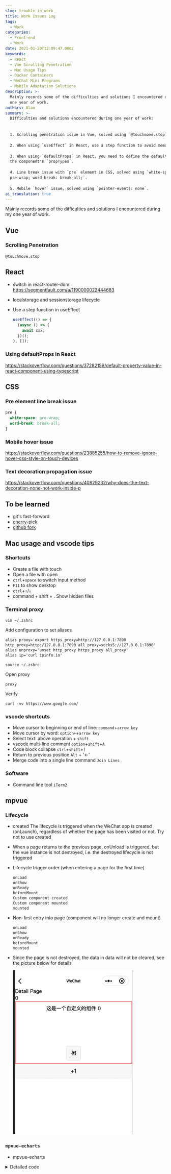 ```yaml
---
slug: trouble-in-work
title: Work Issues Log
tags:
  - Work
categories:
  - Front-end
  - Work
date: 2021-01-20T12:09:47.000Z
keywords:
  - React
  - Vue Scrolling Penetration
  - Mac Usage Tips
  - Docker Containers
  - WeChat Mini Programs
  - Mobile Adaptation Solutions
description: >-
  Mainly records some of the difficulties and solutions I encountered during my
  one year of work.
authors: Alan
summary: >-
  Difficulties and solutions encountered during one year of work:


  1. Scrolling penetration issue in Vue, solved using `@touchmove.stop`.

  2. When using `useEffect` in React, use a step function to avoid memory leaks.

  3. When using `defaultProps` in React, you need to define the default value in
  the component's `propTypes`.

  4. Line break issue with `pre` element in CSS, solved using `white-space:
  pre-wrap; word-break: break-all;`.

  5. Mobile `hover` issue, solved using `pointer-events: none`.
ai_translation: true
---
```


Mainly records some of the difficulties and solutions I encountered during my one year of work.

<!-- truncate -->

## Vue

### Scrolling Penetration

`@touchmove.stop`

## React

- switch in react-router-dom: https://segmentfault.com/a/1190000022444683

- localstorage and sessionstorage lifecycle

- Use a step function in useEffect

  ```jsx
  useEffect(() => {
    (async () => {
      await xxx;
    })();
  }, []);
  ```

### Using defaultProps in React

https://stackoverflow.com/questions/37282159/default-property-value-in-react-component-using-typescript

## CSS

### Pre element line break issue

```css
pre {
  white-space: pre-wrap;
  word-break: break-all;
}
```

### Mobile hover issue

https://stackoverflow.com/questions/23885255/how-to-remove-ignore-hover-css-style-on-touch-devices

### Text decoration propagation issue

https://stackoverflow.com/questions/40829232/why-does-the-text-decoration-none-not-work-inside-p

## To be learned

- git's fast-forword
- [cherry-pick](https://ruanyifeng.com/blog/2020/04/git-cherry-pick.html)
- [github fork](https://www.zhihu.com/question/20431718)

## Mac usage and vscode tips

### Shortcuts

- Create a file with touch
- Open a file with open
- `ctrl`+`space` to switch input method
- `F11` to show desktop
- `ctrl`+`↑`/`↓`
- command + shift + . Show hidden files

### Terminal proxy

```
vim ~/.zshrc
```

Add configuration to set aliases

```
alias proxy='export https_proxy=http://127.0.0.1:7890 http_proxy=http:/127.0.0.1:7890 all_proxy=socks5://127.0.0.1:7890'
alias unproxy='unset http_proxy https_proxy all_proxy'
alias ip='curl ipinfo.io'
```

```
source ~/.zshrc
```

Open proxy

```
proxy
```

Verify

```
curl -vv https://www.google.com/
```

### vscode shortcuts

- Move cursor to beginning or end of line: `command`+`arrow key`
- Move cursor by word: `option+`+`arrow key`
- Select text: above operation + `shift`
- vscode multi-line comment `option`+`shift`+`A`
- Code block collapse `ctrl`+`shift`+`[`
- Return to previous position `Alt` + '←'
- Merge code into a single line command `Join Lines`

### Software

- Command line tool `iTerm2`

## mpvue

### Lifecycle

- created The lifecycle is triggered when the WeChat app is created (onLaunch), regardless of whether the page has been visited or not. Try not to use created

- When a page returns to the previous page, onUnload is triggered, but the vue instance is not destroyed, i.e. the destroyed lifecycle is not triggered

- Lifecycle trigger order (when entering a page for the first time)

  ```
  onLoad
  onShow
  onReady
  beforeMount
  Custom component created
  Custom component mounted
  mounted
  ```

- Non-first entry into page (component will no longer create and mount)

  ```
  onLoad
  onShow
  onReady
  beforeMount
  mounted
  ```

- Since the page is not destroyed, the data in data will not be cleared, see the picture below for details

  ![](https://raw.githubusercontent.com/3Alan/images/master/img/6.gif)

### `mpvue-echarts`

- mpvue-echarts

<details>
  <summary>Detailed code</summary>

```vue
<template>
  <div class="container">
    <div class="echarts-wrap">
      <mpvue-echarts :echarts="echarts" :onInit="initChart" canvasId="demo-canvas" ref="radar" />
    </div>
  </div>
</template>

<script>
let chart = null;
import * as echarts from '../utils/echarts.min.js';
import mpvueEcharts from 'mpvue-echarts';
export default {
  components: {
    mpvueEcharts
  },
  data: {
    echarts,
    radarValue: [],
    radarInit: 0
  },
  onUnload() {
    this.resetData();
  },
  async onLoad() {
    this.initRadar();
  },
  methods: {
    initRadar() {
      if (this.radarInit === 1) {
        let option = {
          radar: [
            {
              indicator: [
                { text: 'Physical Endurance', max: 100 },
                { text: 'Sense of Balance', max: 100 },
                { text: 'Coordination', max: 100 },
                { text: 'Strength', max: 100 },
                { text: 'Flexibility', max: 100 }
              ],
              center: ['50%', '50%'],
              radius: 99,
              startAngle: 90,
              splitNumber: 5,
              shape: 'circle',
              name: {
                formatter: '{value}',
                textStyle: {
                  color: '#4A4A4A'
                }
              },
              splitArea: {
                areaStyle: {
                  color: ['#fffced', '#fffced', '#fffced', '#fffced', '#fffced']
                }
              },
              axisLine: {
                symbol: 'circle',
                symbolSize: [5, 5],
                lineStyle: {
                  color: '#FFBF12'
                }
              },
              splitLine: {
                lineStyle: {
                  color: '#FFBF12'
                }
              }
            }
          ],
          series: [
            {
              name: 'Radar Chart',
              type: 'radar',
              emphasis: {
                lineStyle: {
                  width: 1,
                  color: '#7ED321'
                }
              },
              data: [
                {
                  value: [75, 75, 75, 75, 75],
                  name: 'Standard Value',
                  symbol: 'rect',
                  symbolSize: 5,
                  areaStyle: {
                    color: '#D2E986'
                  },
                  lineStyle: {
                    color: '#7ED321'
                  },
                  itemStyle: {
                    opacity: 0
                  }
                },
                {
                  // Value to be changed dynamically
                  value: this.radarValue,
                  name: 'Child Value',
                  areaStyle: {
                    color: '#F8C01C'
                  },
                  lineStyle: {
                    color: '#FF9F00'
                  },
                  itemStyle: {
                    opacity: 0
                  }
                }
              ]
            }
          ]
        };
        // Change the value of the option here
        // option.xxx = 'xxx'
        chart && chart.setOption(option);
      }
    },
    resetData() {
      this.radarValue =
